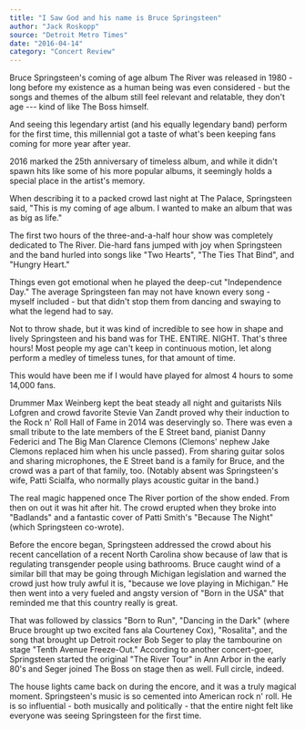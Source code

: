 ```yaml
---
title: "I Saw God and his name is Bruce Springsteen"
author: "Jack Roskopp"
source: "Detroit Metro Times"
date: "2016-04-14"
category: "Concert Review"
---
```


Bruce Springsteen's coming of age album The River was released in 1980 - long before my existence as a human being was even considered - but the songs and themes of the album still feel relevant and relatable, they don't age --- kind of like The Boss himself.

And seeing this legendary artist (and his equally legendary band) perform for the first time, this millennial got a taste of what's been keeping fans coming for more year after year.

2016 marked the 25th anniversary of timeless album, and while it didn't spawn hits like some of his more popular albums, it seemingly holds a special place in the artist's memory.

When describing it to a packed crowd last night at The Palace, Springsteen said, "This is my coming of age album. I wanted to make an album that was as big as life."

The first two hours of the three-and-a-half hour show was completely dedicated to The River. Die-hard fans jumped with joy when Springsteen and the band hurled into songs like "Two Hearts", "The Ties That Bind", and "Hungry Heart."

Things even got emotional when he played the deep-cut "Independence Day." The average Springsteen fan may not have known every song - myself included - but that didn't stop them from dancing and swaying to what the legend had to say.

Not to throw shade, but it was kind of incredible to see how in shape and lively Springsteen and his band was for THE. ENTIRE. NIGHT. That's three hours! Most people my age can't keep in continuous motion, let along perform a medley of timeless tunes, for that amount of time.

This would have been me if I would have played for almost 4 hours to some 14,000 fans.

Drummer Max Weinberg kept the beat steady all night and guitarists Nils Lofgren and crowd favorite Stevie Van Zandt proved why their induction to the Rock n' Roll Hall of Fame in 2014 was deservingly so. There was even a small tribute to the late members of the E Street band, pianist Danny Federici and The Big Man Clarence Clemons (Clemons' nephew Jake Clemons replaced him when his uncle passed). From sharing guitar solos and sharing microphones, the E Street band is a family for Bruce, and the crowd was a part of that family, too. (Notably absent was Springsteen's wife, Patti Scialfa, who normally plays acoustic guitar in the band.)

The real magic happened once The River portion of the show ended. From then on out it was hit after hit. The crowd erupted when they broke into "Badlands" and a fantastic cover of Patti Smith's "Because The Night" (which Springsteen co-wrote).

Before the encore began, Springsteen addressed the crowd about his recent cancellation of a recent North Carolina show because of law that is regulating transgender people using bathrooms. Bruce caught wind of a similar bill that may be going through Michigan legislation and warned the crowd just how truly awful it is, "because we love playing in Michigan." He then went into a very fueled and angsty version of "Born in the USA" that reminded me that this country really is great.

That was followed by classics "Born to Run", "Dancing in the Dark" (where Bruce brought up two excited fans ala Courteney Cox), "Rosalita", and the song that brought up Detroit rocker Bob Seger to play the tambourine on stage "Tenth Avenue Freeze-Out." According to another concert-goer, Springsteen started the original "The River Tour" in Ann Arbor in the early 80's and Seger joined The Boss on stage then as well. Full circle, indeed.

The house lights came back on during the encore, and it was a truly magical moment. Springsteen's music is so cemented into American rock n' roll. He is so influential - both musically and politically - that the entire night felt like everyone was seeing Springsteen for the first time.